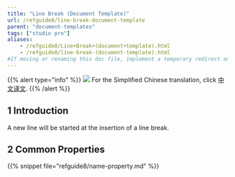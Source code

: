 ```yaml
---
title: "Line Break (Document Template)"
url: /refguide8/line-break-document-template
parent: "document-templates"
tags: ["studio pro"]
aliases:
    - /refguide8/Line+Break+(document+template).html
    - /refguide8/line-break-(document-template).html
#If moving or renaming this doc file, implement a temporary redirect and let the respective team know they should update the URL in the product. See Mapping to Products for more details.
---
```


{{% alert type="info" %}}
<img src="attachments/chinese-translation/china.png" style="display: inline-block; margin: 0" /> For the Simplified Chinese translation, click [中文译文](https://cdn.mendix.tencent-cloud.com/documentation/refguide8/line-break-document-template.pdf).
{{% /alert %}}

## 1 Introduction

A new line will be started at the insertion of a line break.

## 2 Common Properties

{{% snippet file="refguide8/name-property.md" %}}
